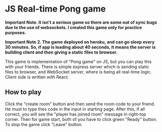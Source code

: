 # JS Real-time Pong game
**Important Note. It isn't a serious game so there are some out of sync bugs due to the use of websockets. I created this game only for practice purposes.**

**Important Note 2. The game deployed on heroku, and can go sleep every 30 minutes. So, if app is loading about 40 seconds, it means the server is building client and then giving a static files to browser.**

This game is implementation of "Pong game" on JS, but you can play this with your friends. There is simple express server which is sending static files to browser, and WebSocket server, where is being all real-time logic. Client side is written with React.    
## How to play
Click the "create room" button and then send the room code to your friend. He must to type thes code in the input in starting page. After this, if all correct, you will see the "player has joined room" message in right-top corner. Then for game start, both of you have to click green "Ready" button. To stop the game click "Leave" button.
